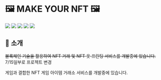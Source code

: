 # 🖼 MAKE YOUR NFT 🖼

<img src="https://img.shields.io/badge/typescript-3178C6?style=for-the-badge&logo=typescript&logoColor=white"> <img src="https://img.shields.io/badge/React-61DAFB?style=for-the-badge&logo=React&logoColor=white"> <img src="https://img.shields.io/badge/Recoil-764ABC?style=for-the-badge&logo=Redux&logoColor=white"> <img src="https://img.shields.io/badge/Next.js-000000?style=for-the-badge&logo=Next.js&logoColor=white">  <img src="https://img.shields.io/badge/Three.js-000000?style=for-the-badge&logo=Three.js&logoColor=white">

## 📣 소개

~~블록체인 기술을 활용하여 NFT 거래 및 NFT 옷 프린팅 서비스를 개발중에 있습니다.~~ 7/15일부로 프로젝트 변경

게임과 결합한 NFT 게임 아이템 거래소 서비스를 개발중에 있습니다.

